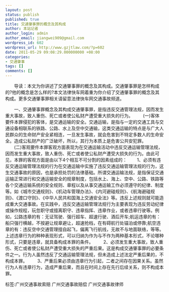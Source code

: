 ```yaml
---
layout: post
status: publish
published: true
title: 交通肇事罪的概念及其构成
author: 本站记者
author_login: admin
author_email: jiangwei909@gmail.com
wordpress_id: 602
wordpress_url: http://www.gzjtlaw.com/?p=602
date: 2011-05-29 09:08:29.000000000 +08:00
categories:
- 交通肇事
tags: []
comments: []
---
```

　　导读：本文为你讲述了交通肇事罪的概念及其构成。交通肇事罪是怎样构成的?他的概念是怎么样的?本文法律快车网着重为你介绍了交通肇事罪的概念及其构成。更多交通肇事罪相关请留意法律快车网交通事故频道。　　一、交通肇事罪概念及其构成交通肇事罪，是指违反交通管理法规，因而发生重大事故，致人重伤、死亡或者使公私财产遭受重大损失的行为。　　(一)客体要件本罪侵犯的客体，是交通运输的安全。交通运输，是指与一定的交通工具与交通设备相联系的铁路、公路、水上及空中交通输，这类交通运输的特点是与广大人民群众的生命财产安全紧相连，一旦发生事故，就会危害到不特定多数人的生命安全。造成公私财产的广泛破坏，所以，其行为本质上是危害公共安犯罪。　　(二)客观要件本罪客观方面表现为在交通运输活动中违反交通运输管理法规，因而发生重大事故，致人重伤、死亡或者使公私财产遭受大损失的行为。由此可见，本罪的客观方面是由以下4个相互不可分割的因素组成的：　　1、必须有违反交通运输管理法规的行为在交通运输中实施了违反交通运输管理法规的行为，这生交通事故的原因，也是承担处罚的法律基础。所谓交通运输法规，是指保证交通运输正常进行和交通运输安全的规章制度，包括水上、海上、空中、公路、铁路等各个交通运输系统的安全规则、章程以及从事交通运输工作必须遵守的纪律、制度等。如《城市交通规则》、《机动车管理办法》、《内河避碰规则》、《航海避碰规则》、《渡口守则》、《中华人民共和国海上交通安全法》等。违反上述规则就可能造成重大交通事故。在实践中，违反交通运输管理法规行为主要表现为违反劳动纪律或操作规程，玩忽职守或擅离职守、违章指挥、违章作业，或者违章行驶等。例如，公路违章的有：无证驾驶、强行超车、超速行驶、酒后开车;航运违章的有：船只强行横越，不按避让规章避让，超速抢档，在有碍航行处锚泊或停靠;航空违章的有：违反空中交通管理擅自起飞，偏离飞行航线，无故不与地面联络，等等。上述违章行为的种种表现形式，可以归纳为作为与不作为两种基本形式，不论哪种形式，只要是违章，就具备构成本罪的条件。　　2、必须发生重大事故，致人重伤、死亡或者使公私财产遭受重大损失的严重后果。这是构成交通肇事罪的必要条件之一。行为人虽然违反了交通运输管理法规，但未造成上述法定严重后果的，不构成本罪。　　3、严重后果必须由违章行为引起，二者之间存在因果关系。虽然行为人有违章行为，造成严重后果，而且在时间上存在先行后续关系，则不构成本罪。标签:广州交通事故索赔 广州交通事故赔偿 广州交通事故律师
